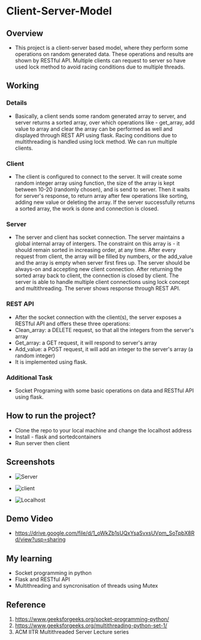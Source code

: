 # Client-Server-Model
## Overview

- This project is a client-server based model, where they perform some operations on random generated data. These operations and results are shown by RESTful API. Multiple clients can request to server so have used lock method to avoid racing conditions due to multiple threads. 


## Working 

### Details

- Basically, a client sends some random generated array to server, and server returns a sorted array, over which operations like - get_array, add value to array and clear the array can be performed as well and displayed through REST API using flask. Racing conditions due to multithreading is handled using lock method. We can run multiple clients. 

### Client 

-  The client is configured to connect to the server. It will create some random integer array using function, the size of the array is kept between 10-20 (randomly chosen), and is send to server. Then it waits for server's response, to return array after few operations like sorting, adding new value or deleting the array. If the server successfully returns a sorted array, the work is done and connection is closed. 

### Server

- The server and client has socket connection. The server maintains a global internal array of intergers. The constraint on this array is - it should remain sorted in increasing order, at any time. After every request from client, the array will be filled by numbers, or the add_value and the array is empty when server first fires up. The server should be always-on and accepting new client connection. After returning the sorted array back to client, the connection is closed by client. The server is able to handle multiple client connections using lock concept and multithreading. The server shows response through REST API.

### REST API

- After the socket connection with the client(s), the server exposes a RESTful API and offers these three operations:
- Clean_array: a DELETE request, so that all the integers from the server's array
- Get_array: a GET request, it will respond to server's array
- Add_value: a POST request, it will add an integer to the server's array (a random integer)
- It is implemented using flask.

### Additional Task

- Socket Programing with some basic  operations on data and RESTful API using flask.

## How to run the project?

- Clone the repo to your local machine and change the localhost address
- Install - flask and sortedcontainers
- Run server then client

## Screenshots

- ![Server](https://user-images.githubusercontent.com/58500059/175343426-79681a4b-f0f5-4992-bfd0-d2b2889f3c0a.png)

- ![client](https://user-images.githubusercontent.com/58500059/175343458-d681339f-a035-47f2-b966-433c961590d8.png)

- ![Localhost](https://user-images.githubusercontent.com/58500059/175343489-36a1f98f-15d0-4821-a477-db1fc0f2e955.png)


## Demo Video

- https://drive.google.com/file/d/1_oWkZb1sUQxYsaSvxsUVpm_SoTpbX8Rd/view?usp=sharing 


## My learning

- Socket programming in python
- Flask and RESTful API
- Multithreading and syncronisation of threads using Mutex

## Reference

1. https://www.geeksforgeeks.org/socket-programming-python/ 
2. https://www.geeksforgeeks.org/multithreading-python-set-1/
3. ACM IITR Multithreaded Server Lecture series



